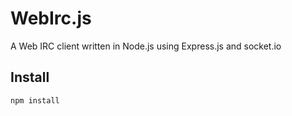 # WebIrc.js

A Web IRC client written in Node.js using Express.js and socket.io

## Install

    npm install

